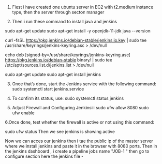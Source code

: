 1. Fiest i have created one ubuntu server in EC2 with t2.medium instance type, then the server through secton manager
   
2. Then i run these command to install java and jenkins

sudo apt-get update
sudo apt-get install -y openjdk-11-jdk
java --version

curl -fsSL https://pkg.jenkins.io/debian-stable/jenkins.io.key | sudo tee \
  /usr/share/keyrings/jenkins-keyring.asc > /dev/null

echo deb [signed-by=/usr/share/keyrings/jenkins-keyring.asc] \
  https://pkg.jenkins.io/debian-stable binary/ | sudo tee \
  /etc/apt/sources.list.d/jenkins.list > /dev/null

sudo apt-get update
sudo apt-get install jenkins

3. Once that’s done, start the Jenkins service with the following command:
sudo systemctl start jenkins.service

4. To confirm its status, use:
sudo systemctl status jenkins

5. Adjust Firewall and Configuring Jenkinsiii
sudo ufw allow 8080
sudo ufw enable

6.Once done, test whether the firewall is active or not using this command:

sudo ufw status
Then we see jenkins is showing active

Now we can acces our jenkins then i tae the public ip of the master server where we install jenkins and paste it in the browser with 8080 ports.
Then in the jenkins  dashboard , i create a pipeline jobs name "JOB-1 " then go to configure section here the jenkins file - 


